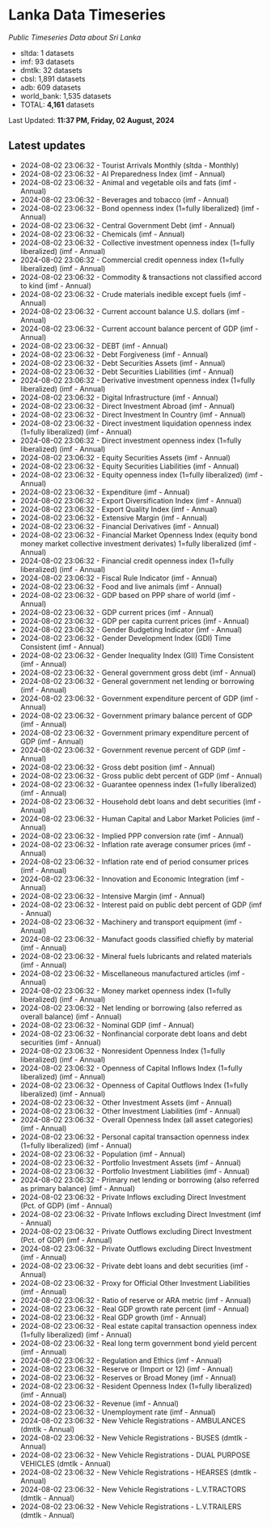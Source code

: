 # Lanka Data Timeseries
*Public Timeseries Data about Sri Lanka*

* sltda: 1 datasets
* imf: 93 datasets
* dmtlk: 32 datasets
* cbsl: 1,891 datasets
* adb: 609 datasets
* world_bank: 1,535 datasets
* TOTAL: **4,161** datasets

Last Updated: **11:37 PM, Friday, 02 August, 2024**

## Latest updates

* 2024-08-02 23:06:32 - Tourist Arrivals Monthly (sltda - Monthly)
* 2024-08-02 23:06:32 - AI Preparedness Index (imf - Annual)
* 2024-08-02 23:06:32 - Animal and vegetable oils and fats (imf - Annual)
* 2024-08-02 23:06:32 - Beverages and tobacco (imf - Annual)
* 2024-08-02 23:06:32 - Bond openness index (1=fully liberalized) (imf - Annual)
* 2024-08-02 23:06:32 - Central Government Debt (imf - Annual)
* 2024-08-02 23:06:32 - Chemicals (imf - Annual)
* 2024-08-02 23:06:32 - Collective investment openness index (1=fully liberalized) (imf - Annual)
* 2024-08-02 23:06:32 - Commercial credit openness index (1=fully liberalized) (imf - Annual)
* 2024-08-02 23:06:32 - Commodity & transactions not classified accord to kind (imf - Annual)
* 2024-08-02 23:06:32 - Crude materials inedible except fuels (imf - Annual)
* 2024-08-02 23:06:32 - Current account balance U.S. dollars (imf - Annual)
* 2024-08-02 23:06:32 - Current account balance percent of GDP (imf - Annual)
* 2024-08-02 23:06:32 - DEBT (imf - Annual)
* 2024-08-02 23:06:32 - Debt Forgiveness (imf - Annual)
* 2024-08-02 23:06:32 - Debt Securities Assets (imf - Annual)
* 2024-08-02 23:06:32 - Debt Securities Liabilities (imf - Annual)
* 2024-08-02 23:06:32 - Derivative investment openness index (1=fully liberalized) (imf - Annual)
* 2024-08-02 23:06:32 - Digital Infrastructure (imf - Annual)
* 2024-08-02 23:06:32 - Direct Investment Abroad (imf - Annual)
* 2024-08-02 23:06:32 - Direct Investment In Country (imf - Annual)
* 2024-08-02 23:06:32 - Direct investment liquidation openness index (1=fully liberalized) (imf - Annual)
* 2024-08-02 23:06:32 - Direct investment openness index (1=fully liberalized) (imf - Annual)
* 2024-08-02 23:06:32 - Equity Securities Assets (imf - Annual)
* 2024-08-02 23:06:32 - Equity Securities Liabilities (imf - Annual)
* 2024-08-02 23:06:32 - Equity openness index (1=fully liberalized) (imf - Annual)
* 2024-08-02 23:06:32 - Expenditure (imf - Annual)
* 2024-08-02 23:06:32 - Export Diversification Index (imf - Annual)
* 2024-08-02 23:06:32 - Export Quality Index (imf - Annual)
* 2024-08-02 23:06:32 - Extensive Margin (imf - Annual)
* 2024-08-02 23:06:32 - Financial Derivatives (imf - Annual)
* 2024-08-02 23:06:32 - Financial Market Openness Index (equity bond money market collective investment derivates) 1=fully liberalized (imf - Annual)
* 2024-08-02 23:06:32 - Financial credit openness index (1=fully liberalized) (imf - Annual)
* 2024-08-02 23:06:32 - Fiscal Rule Indicator (imf - Annual)
* 2024-08-02 23:06:32 - Food and live animals (imf - Annual)
* 2024-08-02 23:06:32 - GDP based on PPP share of world (imf - Annual)
* 2024-08-02 23:06:32 - GDP current prices (imf - Annual)
* 2024-08-02 23:06:32 - GDP per capita current prices (imf - Annual)
* 2024-08-02 23:06:32 - Gender Budgeting Indicator (imf - Annual)
* 2024-08-02 23:06:32 - Gender Development Index (GDI) Time Consistent (imf - Annual)
* 2024-08-02 23:06:32 - Gender Inequality Index (GII) Time Consistent (imf - Annual)
* 2024-08-02 23:06:32 - General government gross debt (imf - Annual)
* 2024-08-02 23:06:32 - General government net lending or borrowing (imf - Annual)
* 2024-08-02 23:06:32 - Government expenditure percent of GDP (imf - Annual)
* 2024-08-02 23:06:32 - Government primary balance percent of GDP (imf - Annual)
* 2024-08-02 23:06:32 - Government primary expenditure percent of GDP (imf - Annual)
* 2024-08-02 23:06:32 - Government revenue percent of GDP (imf - Annual)
* 2024-08-02 23:06:32 - Gross debt position (imf - Annual)
* 2024-08-02 23:06:32 - Gross public debt percent of GDP (imf - Annual)
* 2024-08-02 23:06:32 - Guarantee openness index (1=fully liberalized) (imf - Annual)
* 2024-08-02 23:06:32 - Household debt loans and debt securities (imf - Annual)
* 2024-08-02 23:06:32 - Human Capital and Labor Market Policies (imf - Annual)
* 2024-08-02 23:06:32 - Implied PPP conversion rate (imf - Annual)
* 2024-08-02 23:06:32 - Inflation rate average consumer prices (imf - Annual)
* 2024-08-02 23:06:32 - Inflation rate end of period consumer prices (imf - Annual)
* 2024-08-02 23:06:32 - Innovation and Economic Integration (imf - Annual)
* 2024-08-02 23:06:32 - Intensive Margin (imf - Annual)
* 2024-08-02 23:06:32 - Interest paid on public debt percent of GDP (imf - Annual)
* 2024-08-02 23:06:32 - Machinery and transport equipment (imf - Annual)
* 2024-08-02 23:06:32 - Manufact goods classified chiefly by material (imf - Annual)
* 2024-08-02 23:06:32 - Mineral fuels lubricants and related materials (imf - Annual)
* 2024-08-02 23:06:32 - Miscellaneous manufactured articles (imf - Annual)
* 2024-08-02 23:06:32 - Money market openness index (1=fully liberalized) (imf - Annual)
* 2024-08-02 23:06:32 - Net lending or borrowing (also referred as overall balance) (imf - Annual)
* 2024-08-02 23:06:32 - Nominal GDP (imf - Annual)
* 2024-08-02 23:06:32 - Nonfinancial corporate debt loans and debt securities (imf - Annual)
* 2024-08-02 23:06:32 - Nonresident Openness Index (1=fully liberalized) (imf - Annual)
* 2024-08-02 23:06:32 - Openness of Capital Inflows Index (1=fully liberalized) (imf - Annual)
* 2024-08-02 23:06:32 - Openness of Capital Outflows Index (1=fully liberalized) (imf - Annual)
* 2024-08-02 23:06:32 - Other Investment Assets (imf - Annual)
* 2024-08-02 23:06:32 - Other Investment Liabilities (imf - Annual)
* 2024-08-02 23:06:32 - Overall Openness Index (all asset categories) (imf - Annual)
* 2024-08-02 23:06:32 - Personal capital transaction openness index (1=fully liberalized) (imf - Annual)
* 2024-08-02 23:06:32 - Population (imf - Annual)
* 2024-08-02 23:06:32 - Portfolio Investment Assets (imf - Annual)
* 2024-08-02 23:06:32 - Portfolio Investment Liabilities (imf - Annual)
* 2024-08-02 23:06:32 - Primary net lending or borrowing (also referred as primary balance) (imf - Annual)
* 2024-08-02 23:06:32 - Private Inflows excluding Direct Investment (Pct. of GDP) (imf - Annual)
* 2024-08-02 23:06:32 - Private Inflows excluding Direct Investment (imf - Annual)
* 2024-08-02 23:06:32 - Private Outflows excluding Direct Investment (Pct. of GDP) (imf - Annual)
* 2024-08-02 23:06:32 - Private Outflows excluding Direct Investment (imf - Annual)
* 2024-08-02 23:06:32 - Private debt loans and debt securities (imf - Annual)
* 2024-08-02 23:06:32 - Proxy for Official Other Investment Liabilities (imf - Annual)
* 2024-08-02 23:06:32 - Ratio of reserve or ARA metric (imf - Annual)
* 2024-08-02 23:06:32 - Real GDP growth rate percent (imf - Annual)
* 2024-08-02 23:06:32 - Real GDP growth (imf - Annual)
* 2024-08-02 23:06:32 - Real estate capital transaction openness index (1=fully liberalized) (imf - Annual)
* 2024-08-02 23:06:32 - Real long term government bond yield percent (imf - Annual)
* 2024-08-02 23:06:32 - Regulation and Ethics (imf - Annual)
* 2024-08-02 23:06:32 - Reserve or (Import or 12) (imf - Annual)
* 2024-08-02 23:06:32 - Reserves or Broad Money (imf - Annual)
* 2024-08-02 23:06:32 - Resident Openness Index (1=fully liberalized) (imf - Annual)
* 2024-08-02 23:06:32 - Revenue (imf - Annual)
* 2024-08-02 23:06:32 - Unemployment rate (imf - Annual)
* 2024-08-02 23:06:32 - New Vehicle Registrations - AMBULANCES (dmtlk - Annual)
* 2024-08-02 23:06:32 - New Vehicle Registrations - BUSES (dmtlk - Annual)
* 2024-08-02 23:06:32 - New Vehicle Registrations - DUAL PURPOSE VEHICLES (dmtlk - Annual)
* 2024-08-02 23:06:32 - New Vehicle Registrations - HEARSES (dmtlk - Annual)
* 2024-08-02 23:06:32 - New Vehicle Registrations - L.V.TRACTORS (dmtlk - Annual)
* 2024-08-02 23:06:32 - New Vehicle Registrations - L.V.TRAILERS (dmtlk - Annual)